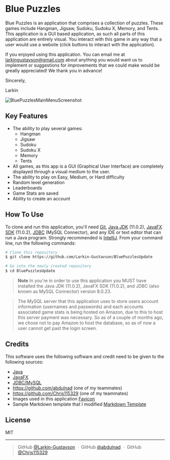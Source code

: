 # Blue Puzzles

Blue Puzzles is an application that comprises a collection of puzzles.
These games include Hangman, Jigsaw, Sudoku, Sudoku X, Memory, and Tents.
This application is a GUI based application,
as such all parts of this application are entirely visual.
You interact with this game in any way that a user would use a website
(click buttons to interact with the application).

If you enjoyed using this application.
You can email me at <larkingustavson@gmail.com>
about anything you would want us to implement
or suggestions for improvements that we could make
would be greatly appreciated!
We thank you in advance!

Sincerely,

Larkin

![BluePuzzlesMainMenuScreenshot](https://user-images.githubusercontent.com/70110395/191117256-f0338d06-f882-4302-b3de-77114f1c3a62.png)

## Key Features

* The ability to play several games:
    - Hangman
    - Jigsaw
    - Sudoku
    - Sudoku X
    - Memory
    - Tents
* All games, as this app is a GUI (Graphical User Interface) are completely displayed through a visual medium to the
  user.
* The ability to play on Easy, Medium, or Hard difficulty
* Random level generation
* Leaderboards
* Game Stats are saved
* Ability to create an account

## How To Use

To clone and run this application, you'll need
[Git](https://git-scm.com),
[Java JDK](https://www.oracle.com/java/technologies/javase/jdk11-archive-downloads.html) (11.0.2),
[JavaFX SDK](https://gluonhq.com/products/javafx/) (11.0.2),
[JDBC](https://dev.mysql.com/downloads/connector/j/) (MySQL Connector),
and any IDE or text editor that can run a Java program. Strongly recommended
is [IntelliJ](https://www.jetbrains.com/idea/). From your command line, run the following commands:

```bash
# Clone this repository
$ git clone https://github.com/Larkin-Gustavson/BluePuzzlesUpdate

# Go into the newly created repository
$ cd BluePuzzlesUpdate
```

> **Note**
> In you're in order to use this application you MUST have installed the Java JDK (11.0.2), JavaFX SDK (11.0.2), and
> JDBC (also known as MySQL Connector) version 8.0.23.

> The MySQL server that this application uses to store users account information (usernames and passwords) and each
> accounts associated game stats is being hosted on Amazon, due to this to host this server payment was necessary. So as
> of a couple of months ago, we chose not to pay Amazon to host the database, so as of now a user cannot get past the
> login screen.

## Credits

This software uses the following software and credit need to be given to the following sources:

- [Java](https://www.oracle.com/java/technologies/javase/jdk11-archive-downloads.html)
- [JavaFX](https://gluonhq.com/products/javafx/)
- [JDBC/MySQL](https://dev.mysql.com/downloads/connector/j/)
- https://github.com/abdulnad (one of my teammates)
- https://github.com/Chris115329 (one of my teammates)
- Images used in this application [Favicon](https://www.psdgraphics.com/file/puzzle-piece.jpg)
- Sample Markdown template that I
  modified [Markdown Template](https://github.com/amitmerchant1990/electron-markdownify#readme)

## License

MIT

---

> GitHub [@Larkin-Gustavson](https://github.com/Larkin-Gustavson) &nbsp;&middot;&nbsp;
> GitHub [@abdulnad](https://github.com/abdulnad) &nbsp;&middot;&nbsp;
> GitHub [@Chris115329](https://github.com/Chris115329)
